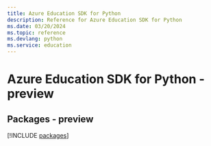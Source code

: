 ```yaml
---
title: Azure Education SDK for Python
description: Reference for Azure Education SDK for Python
ms.date: 03/20/2024
ms.topic: reference
ms.devlang: python
ms.service: education
---
```

# Azure Education SDK for Python - preview
## Packages - preview
[!INCLUDE [packages](education-index.md)]